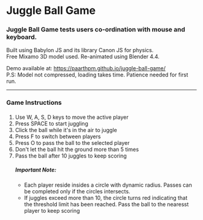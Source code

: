 # Juggle Ball Game
### Juggle Ball Game tests users co-ordination with mouse and keyboard.

Built using Babylon JS and its library Canon JS for physics. <br>
Free Mixamo 3D model used. Re-animated using Blender 4.4.

Demo available at: https://paarthpm.github.io/juggle-ball-game/ <br>
P.S: Model not compressed, loading takes time. Patience needed for first run.<br>
<hr>
<h3>Game Instructions</h3>
<ol style="text-align: left; margin: 20px 0;">
    <li>Use W, A, S, D keys to move the active player</li>
    <li>Press SPACE to start juggling</li>
    <li>Click the ball while it's in the air to juggle</li>
    <li>Press F to switch between players</li>
    <li>Press O to pass the ball to the selected player</li>
    <li>Don't let the ball hit the ground more than 5 times</li>
    <li>Pass the ball after 10 juggles to keep scoring</li>
    <h5>Important Note:</h5>
    <ul>
        <li>Each player reside insides a circle with dynamic radius. Passes can be completed only if the circles intersects.</li>
        <li>If juggles exceed more than 10, the circle turns red indicating that the threshold limit has been reached. Pass the ball to the nearesst player to keep scoring</li>
    </ul>
</ol>
